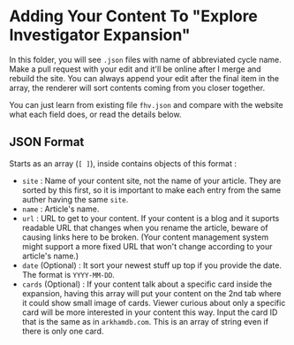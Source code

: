 # Adding Your Content To "Explore Investigator Expansion"

In this folder, you will see `.json` files with name of abbreviated cycle name. Make a pull request with your edit and it'll be online after I merge and rebuild the site. You can always append your edit after the final item in the array, the renderer will sort contents coming from you closer together.

You can just learn from existing file `fhv.json` and compare with the website what each field does, or read the details below.

## JSON Format

Starts as an array (`[ ]`), inside contains objects of this format :

- `site` : Name of your content site, not the name of your article. They are sorted by this first, so it is important to make each entry from the same auther having the same `site`.
- `name` : Article's name.
- `url` : URL to get to your content. If your content is a blog and it suports readable URL that changes when you rename the article, beware of causing links here to be broken. (Your content management system might support a more fixed URL that won't change according to your article's name.)
- `date` (Optional) : It sort your newest stuff up top if you provide the date. The format is `YYYY-MM-DD`.
- `cards` (Optional) : If your content talk about a specific card inside the expansion, having this array will put your content on the 2nd tab where it could show small image of cards. Viewer curious about only a specific card will be more interested in your content this way. Input the card ID that is the same as in `arkhamdb.com`. This is an array of string even if there is only one card.
